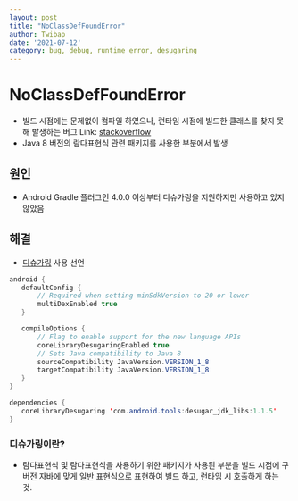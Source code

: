 ```yaml
---
layout: post
title: "NoClassDefFoundError"
author: Twibap
date: '2021-07-12'
category: bug, debug, runtime error, desugaring
---
```


# NoClassDefFoundError
 - 빌드 시점에는 문제없이 컴파일 하였으나, 런타임 시점에 빌드한 클래스를 찾지 못해 발생하는 버그
   Link: [stackoverflow](https://stackoverflow.com/questions/34413/why-am-i-getting-a-noclassdeffounderror-in-java)
 - Java 8 버전의 람다표현식 관련 패키지를 사용한 부분에서 발생

## 원인
 - Android Gradle 플러그인 4.0.0 이상부터 디슈가링을 지원하지만 사용하고 있지 않았음

## 해결
 - [디슈가링](https://developer.android.com/studio/write/java8-support#library-desugaring) 사용 선언
 ```java
 android {
    defaultConfig {
        // Required when setting minSdkVersion to 20 or lower
        multiDexEnabled true
    }

    compileOptions {
        // Flag to enable support for the new language APIs
        coreLibraryDesugaringEnabled true
        // Sets Java compatibility to Java 8
        sourceCompatibility JavaVersion.VERSION_1_8
        targetCompatibility JavaVersion.VERSION_1_8
    }
}

dependencies {
    coreLibraryDesugaring 'com.android.tools:desugar_jdk_libs:1.1.5'
}
 ```

### 디슈가링이란?
 - 람다표현식 및 람다표현식을 사용하기 위한 패키지가 사용된 부분을 빌드 시점에 구버전 자바에 맞게 일반 표현식으로 표현하여 빌드
 하고, 런타임 시 호출하게 하는 것.
